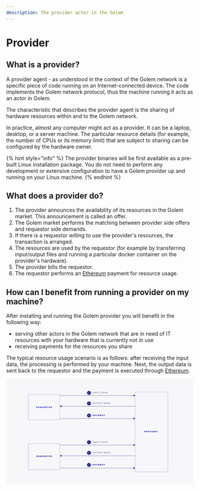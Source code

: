 ```yaml
---
description: The provider actor in the Golem
---
```


# Provider

## What is a provider?

A provider agent - as understood in the context of the Golem network is a specific piece of code running on an Internet-connected device. The code implements the Golem network protocol, thus the machine running it acts as an actor in Golem.

The characteristic that describes the provider agent is the sharing of hardware resources within and to the Golem network.

In practice, almost any computer might act as a provider. It can be a laptop, desktop, or a server machine. The particular resource details \(for example, the number of CPUs or its memory limit\) that are subject to sharing can be configured by the hardware owner.

{% hint style="info" %}
The provider binaries will be first available as a pre-built Linux installation package. You do not need to perform any development or extensive configuration to have a Golem provider up and running on your Linux machine.
{% endhint %}

## What does a provider do?

1. The provider announces the availability of its resources in the Golem market. This announcement is called an offer.
2. The Golem market performs the matching between provider side offers and requestor side demands.
3. If there is a requestor willing to use the provider's resources, the transaction is arranged.
4. The resources are used by the requestor \(for example by transferring input/output files and running a particular docker container on the provider's hardware\).
5. The provider bills the requestor.
6. The requestor performs an [Ethereum](https://ethereum.org/) payment for resource usage.

## How can I benefit from running a provider on my machine?

After installing and running the Golem provider you will benefit in the following way:

* serving other actors in the Golem network that are in need of IT resources with your hardware that is currently not in use
* receiving payments for the resources you share

The typical resource usage scenario is as follows: after receiving the input data, the processing is performed by your machine. Next, the output data is sent back to the requestor and the payment is executed through [Ethereum](https://ethereum.org/).

![](../.gitbook/assets/tnm-docs-infographics-02.jpg)



